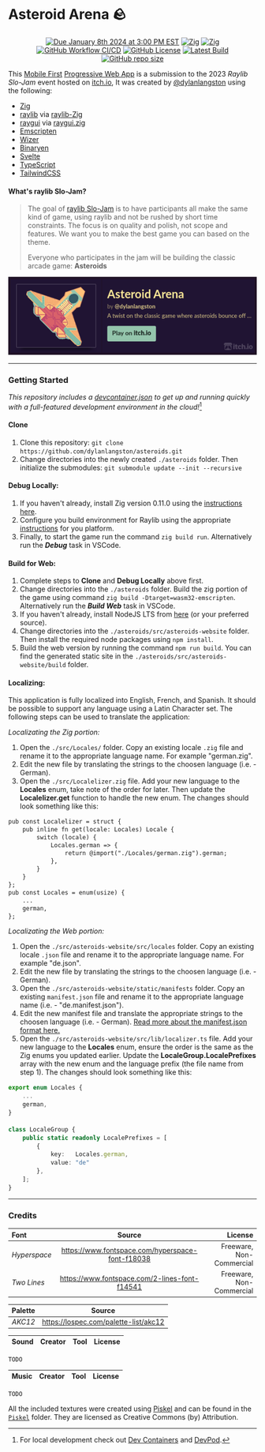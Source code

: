 [//]: https://github.com/adam-p/markdown-here/wiki/Markdown-Cheatsheet

# Asteroid Arena 🪨

<p align="center">
  <a href="https://itch.io/jam/raylib-slo-jam"><img alt="Due January 8th 2024 at 3:00 PM EST" src="https://img.shields.io/badge/dynamic/xml?url=https%3A%2F%2Ffree.timeanddate.com%2Fcountdown%2FtatTime%2520left%2520to%2520Event%2520in%2Ftac000%2FtptTime%2520since%2520Event%2520started%2520in%2Ftpc000%2Fmac000%2Fmpc000%2Fiso2024-01-08T20%3A00%3A00&query=%2F%2Ftd%5B%40id%3D%22cd%22%5D&suffix=%20days&label=Deadline%3A"></a>
  <a href="https://ziglang.org/download"><img alt="Zig" src="https://img.shields.io/badge/Zig-0.11.0-fd9930.svg"></a>
  <a href="https://www.raylib.com/"><img alt="Zig" src="https://img.shields.io/badge/raylib-4.6.0--dev-%23FFF.svg"></a>
  <a href="https://github.com/dylanlangston/asteroids/actions/workflows/DeployPages.yml"><img alt="GitHub Workflow CI/CD" src="https://img.shields.io/github/actions/workflow/status/dylanlangston/asteroids/DeployPages.yml?label=CI%2FCD"></a>
  <a href="https://github.com/dylanlangston/asteroids/blob/main/LICENSE"><img alt="GitHub License" src="https://img.shields.io/github/license/dylanlangston/asteroids"></a>
  <a href="https://github.com/dylanlangston/asteroids/releases/latest"><img alt="Latest Build" src="https://img.shields.io/badge/dynamic/json?url=https%3A%2F%2Fapi.github.com%2Frepos%2Fdylanlangston%2Fasteroids%2Freleases&query=%24%5B%3A1%5D.tag_name&label=Latest%20Build&color=%234c1"></a>
  <a href="https://api.github.com/repos/dylanlangston/asteroids"><img alt="GitHub repo size" src="https://img.shields.io/github/repo-size/dylanlangston/asteroids"></a>
</p>


This [Mobile First](https://developer.mozilla.org/en-US/docs/Glossary/Mobile_First) [Progressive Web App](https://developer.mozilla.org/en-US/docs/Web/Progressive_web_apps) is a submission to the 2023 *Raylib Slo-Jam* event hosted on [itch.io](https://itch.io/), It was created by [@dylanlangston](https://github.com/dylanlangston) using the following:
- [Zig](https://ziglang.org/)
- [raylib](https://www.raylib.com/) via [raylib-Zig](https://github.com/Not-Nik/raylib-zig/tree/devel)
- [raygui](https://github.com/raysan5/raygui) via [raygui.zig](https://github.com/ryupold/raygui.zig)
- [Emscripten](https://emscripten.org/)
- [Wizer](https://github.com/bytecodealliance/wizer)
- [Binaryen](https://github.com/WebAssembly/binaryen)
- [Svelte](https://svelte.dev/)
- [TypeScript](https://www.typescriptlang.org/)
- [TailwindCSS](https://tailwindcss.com/)

#### What's raylib Slo-Jam?

> The goal of [raylib Slo-Jam](https://itch.io/jam/raylib-slo-jam) is to have participants all make the same kind of game, using raylib and not be rushed by short time constraints. The focus is on quality and polish, not scope and features. We want you to make the best game you can based on the theme. 
>
> Everyone who participates in the jam will be building the classic arcade game: **Asteroids**

<a href="https://dylanlangston.itch.io/asteroids">![Play on Itch.io](itch.io-banner.png)</a>

------

### Getting Started
*This repository includes a [devcontainer.json](.devcontainer/devcontainer.json) to get up and running quickly with a full-featured development environment in the cloud!*[^local-development]

#### Clone
1. Clone this repository: `git clone https://github.com/dylanlangston/asteroids.git`
2. Change directories into the newly created `./asteroids` folder. Then initialize the submodules: `git submodule update --init --recursive`

#### Debug Locally:
1. If you haven't already, install Zig version 0.11.0 using the [instructions here](https://ziglang.org/learn/getting-started/#installing-zig).
2. Configure you build environment for Raylib using the appropriate [instructions](https://github.com/raysan5/raylib/wiki#development-platforms) for you platform.
3. Finally, to start the game run the command `zig build run`. Alternatively run the **_Debug_** task in VSCode.

#### Build for Web:
1. Complete steps to __Clone__ and __Debug Locally__ above first.
2. Change directories into the `./asteroids` folder. Build the zig portion of the game using command `zig build -Dtarget=wasm32-emscripten`. Alternatively run the **_Build Web_** task in VSCode.
3. If you haven't already, install NodeJS LTS from [here](https://nodejs.org/en/download) (or your preferred source).
4. Change directories into the `./asteroids/src/asteroids-website` folder. Then install the required node packages using `npm install`.
5. Build the web version by running the command `npm run build`. You can find the generated static site in the `./asteroids/src/asteroids-website/build` folder.

#### Localizing:
This application is fully localized into English, French, and Spanish. It should be possible to support any language using a Latin Character set. The following steps can be used to translate the application:

*Localizating the Zig portion:*
1. Open the `./src/Locales/` folder. Copy an existing locale `.zig` file and rename it to the appropriate language name. For example "german.zig".
2. Edit the new file by translating the strings to the choosen language (i.e. - German).
3. Open the `./src/Localelizer.zig` file. Add your new language to the __Locales__ enum, take note of the order for later. Then update the __Localelizer.get__ function to handle the new enum. The changes should look something like this:
```zig
pub const Localelizer = struct {
    pub inline fn get(locale: Locales) Locale {
        switch (locale) {
            Locales.german => {
                return @import("./Locales/german.zig").german;
            },
        }
    }
};
pub const Locales = enum(usize) {
    ...
    german,
};
```

*Localizating the Web portion:*
1. Open the `./src/asteroids-website/src/locales` folder. Copy an existing locale `.json` file and rename it to the appropriate language name. For example "de.json".
2. Edit the new file by translating the strings to the choosen language (i.e. - German).
3. Open the `./src/asteroids-website/static/manifests` folder. Copy an existing `manifest.json` file and rename it to the appropriate language name (i.e. - "de.manifest.json").
4. Edit the new manifest file and translate the appropriate strings to the choosen language (i.e. - German). [Read more about the manifest.json format here.](https://developer.mozilla.org/en-US/docs/Web/Manifest)
5. Open the `./src/asteroids-website/src/lib/localizer.ts` file. Add your new language to the __Locales__ enum, ensure the order is the same as the Zig enums you updated earlier. Update the __LocaleGroup.LocalePrefixes__ array with the new enum and the language prefix (the file name from step 1). The changes should look something like this:
```TypeScript
export enum Locales {
    ...
    german,
}

class LocaleGroup {
    public static readonly LocalePrefixes = [
        {
            key:   Locales.german,
            value: "de"
        },
    ];
}
```

------

### Credits
| Font | Source | License |
|:---- |:------:| -------:|
| _Hyperspace_ | https://www.fontspace.com/hyperspace-font-f18038 | Freeware, Non-Commercial |
| _Two Lines_ | https://www.fontspace.com/2-lines-font-f14541 | Freeware, Non-Commercial |

| Palette | Source |
|:-------:|:------:|
| _AKC12_ | https://lospec.com/palette-list/akc12 |

| Sound | Creator | Tool | License |
|:-------:|:------:|:---:|:-------:|

```TODO```

| Music | Creator | Tool | License |
|:-------:|:------:|:---:|:-------:|

```TODO```

All the included textures were created using [Piskel](https://www.piskelapp.com/p/create/sprite) and can be found in the [`Piskel`](./Piskel/) folder. They are licensed as Creative Commons (by) Attribution.

[^local-development]: For local development check out [Dev Containers](https://marketplace.visualstudio.com/items?itemName=ms-vscode-remote.remote-containers) and [DevPod](https://devpod.sh/).
